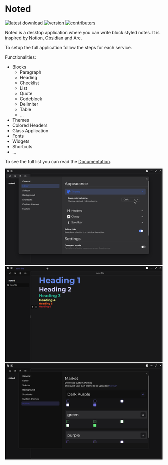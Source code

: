 # Noted

<div>
  <a href="https://github.com/BryanVanWinnendael/noted/releases/latest">
      <img src="https://img.shields.io/github/downloads/BryanVanWinnendael/noted/total" alt="latest download">
  </a>
  <a href="https://github.com/BryanVanWinnendael/noted/releases/latest">
      <img src="https://img.shields.io/github/v/release/BryanVanWinnendael/noted" alt="version">
  </a>
  <a href="">
    <img src="https://img.shields.io/github/contributors/BryanVanWinnendael/noted" alt="contributers">
  </a>
</div>

Noted is a desktop application where you can write block styled notes. It is inspired by [Notion](https://www.notion.so/), [Obsidian](https://obsidian.md/) and [Arc](https://arc.net/).

To setup the full application follow the steps for each service.

Functionalities:

- Blocks
  - Paragraph
  - Heading
  - Checklist
  - List
  - Quote
  - Codeblock
  - Delimiter
  - Table
  - ...
- Themes
- Colored Headers
- Glass Application
- Fonts
- Widgets
- Shortcuts
- ...

To see the full list you can read the [Documentation](https://write-noted.vercel.app/docs).

![dark theme](./client/src/assets/images/theme/dark.png)
![headers](./client/src/assets/images/headers/headers_text.png)
![market](./client/src/assets/images/theme/market.png)
